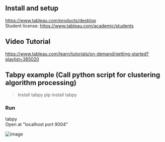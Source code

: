 ## Install and setup
https://www.tableau.com/products/desktop </br>
Student license: https://www.tableau.com/academic/students

## Video Tutorial
https://www.tableau.com/learn/tutorials/on-demand/getting-started?playlist=365020

## Tabpy example (Call python script for clustering algorithm processing)
> Install tabpy
> pip install tabpy

### Run
tabpy <br>
Open at "localhost port 9004"

![image](https://user-images.githubusercontent.com/69342162/165112595-fcd6444e-cdc5-47a7-b87f-51c8108faf20.png)

